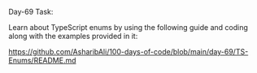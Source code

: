 Day-69 Task:

Learn about TypeScript enums by using the following guide and coding along with the examples provided in it:

https://github.com/AsharibAli/100-days-of-code/blob/main/day-69/TS-Enums/README.md